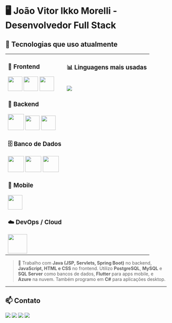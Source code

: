 # 🖥️ João Vitor Ikko Morelli - Desenvolvedor Full Stack

## 🚀 Tecnologias que uso atualmente

<table>
  <tr>
    <td valign="top">

### 🎨 Frontend
<div align="left">
  <img src="https://cdn.jsdelivr.net/gh/devicons/devicon/icons/javascript/javascript-original.svg" width="45" />
  <img src="https://cdn.jsdelivr.net/gh/devicons/devicon/icons/html5/html5-original-wordmark.svg" width="45" />
  <img src="https://cdn.jsdelivr.net/gh/devicons/devicon/icons/css3/css3-original-wordmark.svg" width="45" />
</div>

### 🧠 Backend
<div align="left">
  <img src="https://cdn.jsdelivr.net/gh/devicons/devicon/icons/java/java-original-wordmark.svg" width="50" />
  <img src="https://cdn.jsdelivr.net/gh/devicons/devicon/icons/spring/spring-original.svg" width="45" />
  <img src="https://cdn.jsdelivr.net/gh/devicons/devicon/icons/csharp/csharp-original.svg" width="45" />
</div>

### 🗄️ Banco de Dados
<div align="left">
  <img src="https://cdn.jsdelivr.net/gh/devicons/devicon/icons/postgresql/postgresql-original-wordmark.svg" width="50" />
  <img src="https://cdn.jsdelivr.net/gh/devicons/devicon/icons/mysql/mysql-original-wordmark.svg" width="50" />
  <img src="https://cdn.jsdelivr.net/gh/devicons/devicon/icons/microsoftsqlserver/microsoftsqlserver-plain-wordmark.svg" width="50" />
</div>

### 📱 Mobile
<div align="left">
  <img src="https://cdn.jsdelivr.net/gh/devicons/devicon/icons/flutter/flutter-original.svg" width="45" />
</div>

### ☁️ DevOps / Cloud
<div align="left">
  <img src="https://cdn.jsdelivr.net/gh/devicons/devicon/icons/azure/azure-original-wordmark.svg" width="60" />
</div>

</td>
<td valign="top">

### 📊 Linguagens mais usadas
<br>
<img src="https://github-readme-stats.vercel.app/api/top-langs/?username=joaovim1&layout=compact&theme=radical" />

</td>
  </tr>
</table>

> 💼 Trabalho com **Java (JSP, Servlets, Spring Boot)** no backend, **JavaScript, HTML e CSS** no frontend. Utilizo **PostgreSQL**, **MySQL** e **SQL Server** como bancos de dados, **Flutter** para apps mobile, e **Azure** na nuvem. Também programo em **C#** para aplicações desktop.

---

## 📫 Contato

<div>
  <a href="mailto:joaovim1999@gmail.com"><img src="https://img.shields.io/badge/-Gmail-%23333?style=for-the-badge&logo=gmail&logoColor=white"></a>
  <a href="https://www.linkedin.com/in/joão-vitor-ikko-morelli-16a18b196/"><img src="https://img.shields.io/badge/-LinkedIn-%230077B5?style=for-the-badge&logo=linkedin&logoColor=white"></a>
  <a href="https://www.facebook.com/joaovitorim/"><img src="https://img.shields.io/badge/Facebook-1877F2?style=for-the-badge&logo=facebook&logoColor=white"></a>
  <a href="https://drive.google.com/file/d/12o6dy9RGBDPV9jNtqRA300kW84MCfpMu/view?usp=sharing"><img src="https://img.shields.io/badge/-Curr%C3%ADculo-%23EA4335?style=for-the-badge&logo=resume&logoColor=white"></a>
</div>
